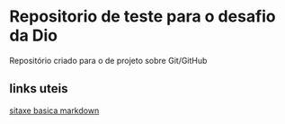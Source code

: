 # Repositorio de teste para o desafio da Dio
Repositório criado para o de projeto sobre Git/GitHub
## links uteis
[sitaxe basica markdown](https://www.markdownguide.org/getting-started/)
